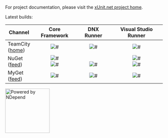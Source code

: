 For project documentation, please visit the [xUnit.net project home](http://xunit.github.io/).

Latest builds:

Channel  | Core Framework | DNX Runner | Visual Studio Runner
-------- | :------------: | :------------: | :------------------:
TeamCity<br>([home](http://teamcity.tier3.com)) | ![#](https://img.shields.io/teamcity/http/teamcity.tier3.com/s/xunit_core.svg) | ![#](https://img.shields.io/teamcity/http/teamcity.tier3.com/s/xunit_dnx.svg) | ![#](https://img.shields.io/teamcity/http/teamcity.tier3.com/s/xunit_visualstudio.svg)
NuGet<br>([feed](https://nuget.org/api/v2/)) | ![#](https://img.shields.io/nuget/v/xunit.svg?style=flat)<br>![#](https://img.shields.io/nuget/vpre/xunit.svg?style=flat) | &nbsp;<br>![#](https://img.shields.io/nuget/vpre/xunit.runner.dnx.svg?style=flat) | ![#](https://img.shields.io/nuget/v/xunit.runner.visualstudio.svg?style=flat)<br>![#](https://img.shields.io/nuget/vpre/xunit.runner.visualstudio.svg?style=flat)
MyGet<br>([feed](https://www.myget.org/F/xunit/)) | ![#](https://img.shields.io/myget/xunit/vpre/xunit.svg?style=flat) | ![#](https://img.shields.io/myget/xunit/vpre/xunit.runner.dnx.svg?style=flat) | ![#](https://img.shields.io/myget/xunit/vpre/xunit.runner.visualstudio.svg?style=flat)

<p>
  <a href="http://www.NDepend.com">
    <img src="https://raw.github.com/xunit/media/master/powered-by-ndepend-transparent.png" title="Powered by NDepend" width="142" />
  </a>
</p>
